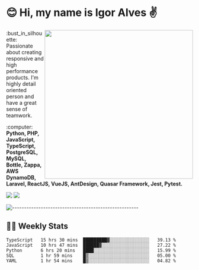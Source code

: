 # :blush: Hi, my name is Igor Alves :v:

<img src="https://github-readme-stats.vercel.app/api?username=iguit0&show_icons=true&count_private=true&theme=onedark" min-width="400px" max-width="400px" width="400px" align="right" />

<p align="left"> 
  :bust_in_silhouette: Passionate about creating responsive and high performance products.
  I'm highly detail oriented person and have a great sense of teamwork.
</p>

<p align="left">
  :computer: <strong>Python, PHP, JavaScript, TypeScript, PostgreSQL, MySQL, Bottle, Zappa, AWS DynamoDB, Laravel, ReactJS, VueJS, AntDesign, Quasar Framework, Jest, Pytest.</strong>
</p>

<p align="left">
  <a href="https://www.linkedin.com/in/igor-lucio-alves" target="_blank" rel="noopener noreferrer" alt="LinkedIn">
  <img src="https://img.shields.io/badge/LinkedIn-0077B5?style=for-the-badge&logo=linkedin&logoColor=white" /></a>

  <a href="https://t.me/iguit0" target="_blank" rel="noopener noreferrer" alt="Telegram">
  <img src="https://img.shields.io/badge/Telegram-2CA5E0?style=for-the-badge&logo=telegram&logoColor=white" /></a>
</p>

![-----------------------------------------------------](https://raw.githubusercontent.com/andreasbm/readme/master/assets/lines/aqua.png)

## :man_technologist: Weekly Stats
<!--START_SECTION:waka-->
```text
TypeScript   15 hrs 30 mins  █████████▓░░░░░░░░░░░░░░░   39.13 % 
JavaScript   10 hrs 47 mins  ██████▓░░░░░░░░░░░░░░░░░░   27.22 % 
Python       6 hrs 20 mins   ████░░░░░░░░░░░░░░░░░░░░░   15.99 % 
SQL          1 hr 59 mins    █▒░░░░░░░░░░░░░░░░░░░░░░░   05.00 % 
YAML         1 hr 54 mins    █▒░░░░░░░░░░░░░░░░░░░░░░░   04.82 % 
```
<!--END_SECTION:waka-->
